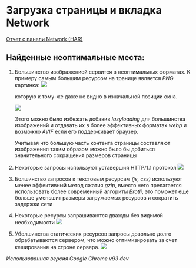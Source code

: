 # Загрузка страницы и вкладка Network

[Отчет с панели Network (HAR)](../main/assets/lifehacker-net-perf.har)

## Найденные неоптимальные места:

1. Большинство изображенией сервится в неоптимальных форматах. К примеру самым большим ресурсом на транице является _PNG_ картинка:
   ![](../main/assets/img/chrome_PcigqrY2Ea.png)
   
   которую к тому-же даже не видно в изначальной позиции окна.
   
   ![](../main/assets/img/chrome_Rqrc7nxWlR.png)

   Этого можно было избежать добавив _lazyloading_ для большинства изображений и отдавать их в более эффективных форматах _webp_ и возможно _AVIF_ если его поддерживает браузер.

   Учитывая что большую часть контента страницы составляют изображения таким образом можно было бы добиться значительного сокращения размеров страницы

1. Некоторые запросы используют уставерший HTTP/1.1 протокол
   ![](../main/assets/img/chrome_dImGMeDO2s.png)

1. Болшинство запросов к текстовым ресурсам _(js, css)_ используют менее эффективный метод сжатия _gzip_,
   вместо него прелагается использовать более современный алгоритм _Brotli_, это поможет еще больше уменьшит размеры загружаемых ресурсов и сократить задержки сети

1. Некоторые ресурсы запрашиваются дважды без видимой необходимости
   ![](../main/assets/img/chrome_SbBDKYCLy4.png)
 
1. Уболшинства статических ресурсов запросы довольно долго обрабатываются сервером, что можно оптимизировать за счет кеширования на строне сервера.
   ![](../main/assets/img/chrome_bwkUhaudRl.png)

_Использованная версия Google Chrome v93 dev_
